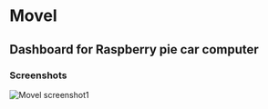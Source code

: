# Movel

## Dashboard for Raspberry pie car computer


### Screenshots

![Movel screenshot1](https://raw.githubusercontent.com/stevelacy/movel/master/screenshots/screenshot1.png)
